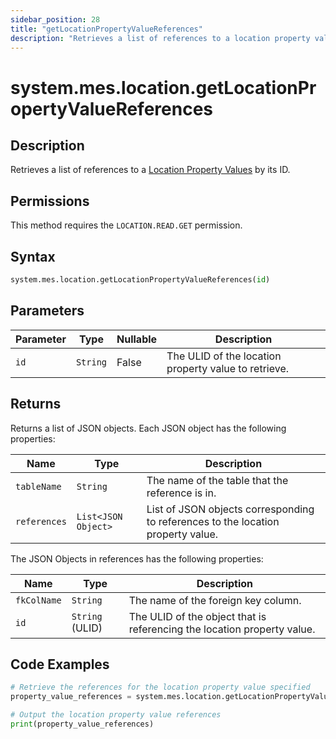 ```yaml
---
sidebar_position: 28
title: "getLocationPropertyValueReferences"
description: "Retrieves a list of references to a location property value with the given ID."
---
```


# system.mes.location.getLocationPropertyValueReferences

## Description

Retrieves a list of references to a [Location Property Values](../../data-model/location-model/location-property-value) by its ID.


## Permissions

This method requires the `LOCATION.READ.GET` permission.

## Syntax

```python
system.mes.location.getLocationPropertyValueReferences(id)
```

## Parameters

| Parameter | Type     | Nullable | Description                                          |
|-----------|----------|----------|------------------------------------------------------|
| `id`      | `String` | False    | The ULID of the location property value to retrieve. |

## Returns

Returns a list of JSON objects. Each JSON object has the following properties:

| Name         | Type                | Description                                                                      |
| ------------ | ------------------- | -------------------------------------------------------------------------------- |
| `tableName`  | `String`            | The name of the table that the reference is in.                                  |
| `references` | `List<JSON Object>` | List of JSON objects corresponding to references to the location property value. |

The JSON Objects in references has the following properties:

| Name        | Type            | Description                                                             |
| ----------- | --------------- | ----------------------------------------------------------------------- |
| `fkColName` | `String`        | The name of the foreign key column.                                     |
| `id`        | `String` (ULID) | The ULID of the object that is referencing the location property value. |

## Code Examples

```python
# Retrieve the references for the location property value specified
property_value_references = system.mes.location.getLocationPropertyValueReferences('01JJ7AFN0V-ZZS5XSAR-05CGEXBW')

# Output the location property value references
print(property_value_references)
```
